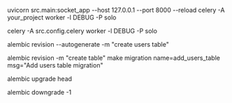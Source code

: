 uvicorn src.main:socket_app --host 127.0.0.1 --port 8000 --reload
celery -A your_project worker -l DEBUG -P solo



celery -A src.config.celery worker -l DEBUG -P solo


alembic revision --autogenerate -m "create users table"



alembic revision -m "create table"
make migration name=add_users_table msg="Add users table migration"


alembic upgrade head

alembic downgrade -1